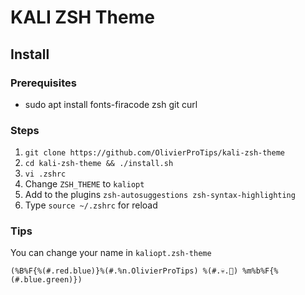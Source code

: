 # KALI ZSH Theme 

## Install

### Prerequisites

* sudo apt install fonts-firacode zsh git curl

### Steps

1. `git clone https://github.com/OlivierProTips/kali-zsh-theme`
2. `cd kali-zsh-theme && ./install.sh`
3. `vi .zshrc`
4. Change `ZSH_THEME` to `kaliopt`
5. Add to the plugins `zsh-autosuggestions zsh-syntax-highlighting`
6. Type `source ~/.zshrc` for reload

### Tips

You can change your name in `kaliopt.zsh-theme`

`(%B%F{%(#.red.blue)}%(#.%n.OlivierProTips) %(#.💀.) %m%b%F{%(#.blue.green)})`

